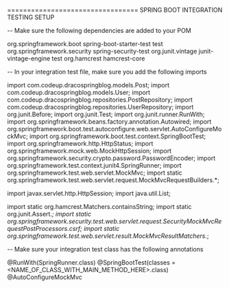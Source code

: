 ================================= SPRING BOOT INTEGRATION TESTING SETUP

-- Make sure the following dependencies are added to your POM

<dependency>
    <groupId>org.springframework.boot</groupId>
    <artifactId>spring-boot-starter-test</artifactId>
    <scope>test</scope>
</dependency>

<dependency>
    <groupId>org.springframework.security</groupId>
    <artifactId>spring-security-test</artifactId>
</dependency>

<dependency>
    <groupId>org.junit.vintage</groupId>
    <artifactId>junit-vintage-engine</artifactId>
    <scope>test</scope>
    <exclusions>
        <exclusion>
            <groupId>org.hamcrest</groupId>
            <artifactId>hamcrest-core</artifactId>
        </exclusion>
    </exclusions>
</dependency>

-- In your integration test file, make sure you add the following imports

import com.codeup.dracospringblog.models.Post;
import com.codeup.dracospringblog.models.User;
import com.codeup.dracospringblog.repositories.PostRepository;
import com.codeup.dracospringblog.repositories.UserRepository;
import org.junit.Before;
import org.junit.Test;
import org.junit.runner.RunWith;
import org.springframework.beans.factory.annotation.Autowired;
import org.springframework.boot.test.autoconfigure.web.servlet.AutoConfigureMockMvc;
import org.springframework.boot.test.context.SpringBootTest;
import org.springframework.http.HttpStatus;
import org.springframework.mock.web.MockHttpSession;
import org.springframework.security.crypto.password.PasswordEncoder;
import org.springframework.test.context.junit4.SpringRunner;
import org.springframework.test.web.servlet.MockMvc;
import static org.springframework.test.web.servlet.request.MockMvcRequestBuilders.*;

import javax.servlet.http.HttpSession;
import java.util.List;

import static org.hamcrest.Matchers.containsString;
import static org.junit.Assert.*;
import static org.springframework.security.test.web.servlet.request.SecurityMockMvcRequestPostProcessors.csrf;
import static org.springframework.test.web.servlet.result.MockMvcResultMatchers.*;


-- Make sure your integration test class has the following annotations

@RunWith(SpringRunner.class)
@SpringBootTest(classes = <NAME_OF_CLASS_WITH_MAIN_METHOD_HERE>.class)
@AutoConfigureMockMvc